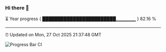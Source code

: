 ### Hi there 👋

⏳ Year progress { ████████████████████████▁▁▁▁▁▁ } 82.16 %

---

⏰ Updated on Mon, 27 Oct 2025 21:37:48 GMT

![Progress Bar CI](https://github.com/IshwaranRudhara/GIT-ACTION/workflows/Progress%20Bar%20CI/badge.svg)
